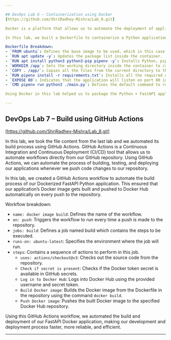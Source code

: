 ```yaml
---

## DevOps Lab 6 – Containerization using Docker  
[https://github.com/ShriRadhey-Mishra/Lab_8.git]

Docker is a platform that allows us to automate the deployment of applications inside lightweight, portable containers. These containers package an application along with all its dependencies, making it easy to run the application in any environment without worrying about system compatibility issues.

In this lab, we built a Dockerfile to containerize a Python application that uses FastAPI. By doing this, we ensured that the application can be run consistently on any system that supports Docker.

Dockerfile Breakdown:
- `FROM ubuntu`: Defines the base image to be used, which in this case is Ubuntu.  
- `RUN apt update -y`: Updates the package list inside the container.  
- `RUN apt install python3 python3-pip pipenv -y`: Installs Python, pip, and pipenv to manage Python environments and dependencies.  
- `WORKDIR /app`: Sets the working directory inside the container to /app.  
- `COPY . /app/`: Copies all the files from the current directory to the container’s working directory.  
- `RUN pipenv install -r requirements.txt`: Installs all the required dependencies specified in the `requirements.txt` file.  
- `EXPOSE 80`: Indicates that the application will listen on port 80 inside the container.  
- `CMD pipenv run python3 ./main.py`: Defines the default command to run the FastAPI application when the container starts.

Using Docker in this lab helped us to package the Python + FastAPI application into a container image, which can be shared, deployed, and run anywhere with consistent results.

---
```


## DevOps Lab 7 – Build using GitHub Actions  
[https://github.com/ShriRadhey-Mishra/Lab_8.git]

In this lab, we took the file content from the last lab and we automated its build process using GitHub Actions. GitHub Actions is a Continuous Integration and Continuous Deployment (CI/CD) tool that allows us to automate workflows directly from our GitHub repository. Using GitHub Actions, we can automate the process of building, testing, and deploying our applications whenever we push code changes to our repository.

In this lab, we created a GitHub Actions workflow to automate the build process of our Dockerized FastAPI Python application. This ensured that our application’s Docker image gets built and pushed to Docker Hub automatically on every push to the repository.

Workflow breakdown:

- `name: docker image build`: Defines the name of the workflow.  
- `on: push`: Triggers the workflow to run every time a push is made to the repository.  
- `jobs: build`: Defines a job named build which contains the steps to be executed.  
- `runs-on: ubuntu-latest`: Specifies the environment where the job will run.  
- `steps`: Contains a sequence of actions to perform in this job.  
  - `uses: actions/checkout@v3`: Checks out the source code from the repository.  
  - `Check if secret is present`: Checks if the Docker token secret is available in GitHub secrets.  
  - `Log in to Docker Hub`: Logs into Docker Hub using the provided username and secret token.  
  - `Build Docker image`: Builds the Docker image from the Dockerfile in the repository using the command `docker build`.  
  - `Push Docker image`: Pushes the built Docker image to the specified Docker Hub repository.

Using this GitHub Actions workflow, we automated the build and deployment of our FastAPI Docker application, making our development and deployment process faster, more reliable, and efficient.

---
